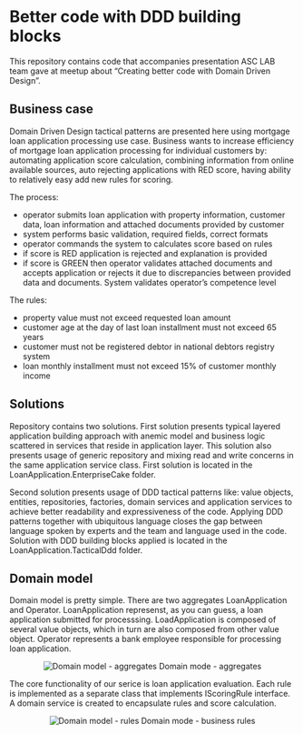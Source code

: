 # Better code with DDD building blocks

This repository contains code that accompanies presentation ASC LAB team gave at meetup about “Creating better code with Domain Driven Design”.

## Business case

Domain Driven Design tactical patterns are presented here using mortgage loan application processing use case.  Business wants to increase efficiency of mortgage loan application processing for individual customers by: automating application score calculation, combining information from online available sources, auto rejecting applications with RED score, having ability to relatively easy add new rules for scoring.

The process: 
* operator submits loan application with property information, customer data, loan information and attached documents provided by customer
* system performs basic validation, required fields, correct formats
* operator commands the system to calculates score based on rules
* if score is RED application is rejected and explanation is provided
* if score is GREEN then operator validates attached documents and accepts application or rejects it due to discrepancies between provided data and documents. System validates operator’s competence level

The rules:
* property value must not exceed requested loan amount
* customer age at the day of last loan installment must not exceed 65 years
* customer must not be registered debtor in national debtors registry system
* loan monthly installment must not exceed 15% of customer monthly income


## Solutions

Repository contains two solutions. First solution presents typical layered application building approach with anemic model and business logic scattered in services that reside in application layer. This solution also presents usage of generic repository and mixing read and write concerns in the same application service class. First solution is located in the LoanApplication.EnterpriseCake folder.

Second solution presents usage of DDD tactical patterns like: value objects, entities, repositories, factories, domain services and application services to achieve better readability and expressiveness of the code. Applying DDD patterns together with ubiquitous language closes the gap between language spoken by experts and the team and language used in the code.
Solution with DDD building blocks applied is located in the LoanApplication.TacticalDdd folder.


## Domain model
Domain model is pretty simple. There are two aggregates LoanApplication and Operator. LoanApplication represenst, as you can guess, a loan application submitted for processsing.
LoadApplication is composed of several value objects, which in turn are also composed from other value object.
Operator represents a bank employee responsible for processing loan application.

<center>

![Domain model - aggregates](https://raw.githubusercontent.com/asc-lab/better-code-with-ddd/ef_core/LoanApplication.TacticalDdd/Docs/class_model_scoring_rules.png)
Domain mode - aggregates

</center>

The core functionality of our serice is loan application evaluation. Each rule is implemented as a separate class that implements IScoringRule interface. A domain service is created to encapsulate rules and score calculation.

<center>

![Domain model - rules](https://github.com/asc-lab/better-code-with-ddd/blob/ef_core/LoanApplication.TacticalDdd/Docs/class_model_scoring_rules.png?raw=true)
Domain mode - business rules

</center>

